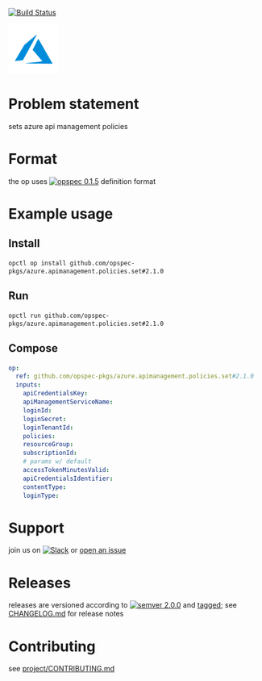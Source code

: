 [![Build Status](https://travis-ci.org/opspec-pkgs/azure.apimanagement.policies.set.svg?branch=master)](https://travis-ci.org/opspec-pkgs/azure.apimanagement.policies.set)

<img src="icon.svg" alt="icon" height="100px">

# Problem statement

sets azure api management policies

# Format

the op uses [![opspec 0.1.5](https://img.shields.io/badge/opspec-0.1.5-brightgreen.svg?colorA=6b6b6b&colorB=fc16be)](https://opspec.io/0.1.5) definition format

# Example usage

## Install

```shell
opctl op install github.com/opspec-pkgs/azure.apimanagement.policies.set#2.1.0
```

## Run

```
opctl run github.com/opspec-pkgs/azure.apimanagement.policies.set#2.1.0
```

## Compose

```yaml
op:
  ref: github.com/opspec-pkgs/azure.apimanagement.policies.set#2.1.0
  inputs:
    apiCredentialsKey:
    apiManagementServiceName:
    loginId:
    loginSecret:
    loginTenantId:
    policies:
    resourceGroup:
    subscriptionId:
    # params w/ default
    accessTokenMinutesValid:
    apiCredentialsIdentifier:
    contentType:
    loginType:
```

# Support

join us on
[![Slack](https://opctl-slackin.herokuapp.com/badge.svg)](https://opctl-slackin.herokuapp.com/)
or
[open an issue](https://github.com/opspec-pkgs/azure.apimanagement.policies.set/issues)

# Releases

releases are versioned according to
[![semver 2.0.0](https://img.shields.io/badge/semver-2.0.0-brightgreen.svg)](http://semver.org/spec/v2.0.0.html)
and [tagged](https://git-scm.com/book/en/v2/Git-Basics-Tagging); see
[CHANGELOG.md](CHANGELOG.md) for release notes

# Contributing

see
[project/CONTRIBUTING.md](https://github.com/opspec-pkgs/project/blob/master/CONTRIBUTING.md)
